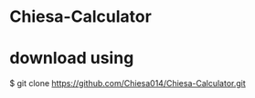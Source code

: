 # Chiesa-Calculator

# download using 
$ git clone https://github.com/Chiesa014/Chiesa-Calculator.git
